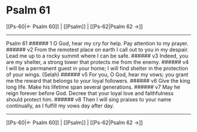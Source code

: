 # Psalm 61

[[Ps-60|← Psalm 60]] | [[Psalm]] | [[Ps-62|Psalm 62 →]]
***

Psalm 61 ###### 1 O God, hear my cry for help. Pay attention to my prayer. ###### v2 From the remotest place on earth I call out to you in my despair. Lead me up to a rocky summit where I can be safe. ###### v3 Indeed, you are my shelter, a strong tower that protects me from the enemy. ###### v4 I will be a permanent guest in your home; I will find shelter in the protection of your wings. (Selah) ###### v5 For you, O God, hear my vows; you grant me the reward that belongs to your loyal followers. ###### v6 Give the king long life. Make his lifetime span several generations. ###### v7 May he reign forever before God. Decree that your loyal love and faithfulness should protect him. ###### v8 Then I will sing praises to your name continually, as I fulfill my vows day after day.

***
[[Ps-60|← Psalm 60]] | [[Psalm]] | [[Ps-62|Psalm 62 →]]
